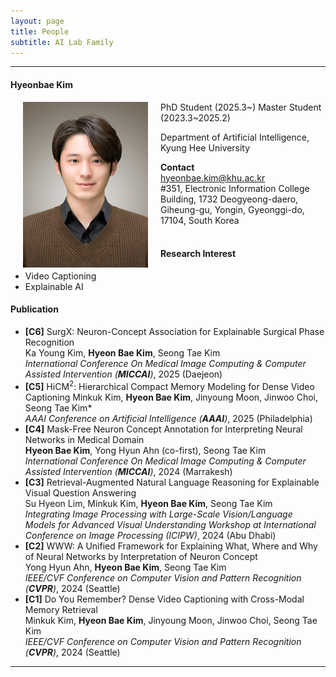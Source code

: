 ```yaml
---
layout: page
title: People 
subtitle: AI Lab Family
---
```


<hr>

#### Hyeonbae Kim
  
<img src="https://raw.githubusercontent.com/ailabkhu/ailabkhu.github.io/master/img/HyeonbaeKim.jpg" width="200" height="265" align="left" hspace="20" />
PhD Student (2025.3~)   
Master Student (2023.3~2025.2)      

Department of Artificial Intelligence, Kyung Hee University         
            

**Contact**  
hyeonbae.kim@khu.ac.kr                                                          
#351, Electronic Information College Building, 1732 Deogyeong-daero, Giheung-gu, Yongin, Gyeonggi-do, 17104, South Korea  
<br>

#### Research Interest
* Video Captioning
* Explainable AI

#### Publication
- **[C6]** SurgX: Neuron-Concept Association for Explainable Surgical Phase Recognition                                                                                                                 
Ka Young Kim, **Hyeon Bae Kim**, Seong Tae Kim         
_International Conference On Medical Image Computing & Computer Assisted Intervention (**MICCAI**)_, 2025 (Daejeon)
- **[C5]** HiCM<sup>2</sup>: Hierarchical Compact Memory Modeling for Dense Video Captioning
Minkuk Kim, **Hyeon Bae Kim**, Jinyoung Moon, Jinwoo Choi, Seong Tae Kim*           
_AAAI Conference on Artificial Intelligence (**AAAI**)_, 2025 (Philadelphia)
- **[C4]** Mask-Free Neuron Concept Annotation for Interpreting Neural Networks in Medical Domain                                           
**Hyeon Bae Kim**, Yong Hyun Ahn (co-first), Seong Tae Kim            
_International Conference On Medical Image Computing & Computer Assisted Intervention (**MICCAI**)_, 2024 (Marrakesh)
- **[C3]** Retrieval-Augmented Natural Language Reasoning for Explainable Visual Question Answering                            
Su Hyeon Lim, Minkuk Kim, **Hyeon Bae Kim**, Seong Tae Kim           
_Integrating Image Processing with Large-Scale Vision/Language Models for Advanced Visual Understanding Workshop at International Conference on Image Processing (ICIPW)_, 2024 (Abu Dhabi)
- **[C2]** WWW: A Unified Framework for Explaining What, Where and Why of Neural Networks by Interpretation of Neuron Concept                                      
Yong Hyun Ahn, **Hyeon Bae Kim**, Seong Tae Kim            
_IEEE/CVF Conference on Computer Vision and Pattern Recognition (**CVPR**)_, 2024 (Seattle)
- **[C1]** Do You Remember? Dense Video Captioning with Cross-Modal Memory Retrieval                                      
Minkuk Kim, **Hyeon Bae Kim**, Jinyoung Moon, Jinwoo Choi, Seong Tae Kim         
_IEEE/CVF Conference on Computer Vision and Pattern Recognition (**CVPR**)_, 2024 (Seattle)

<hr>
